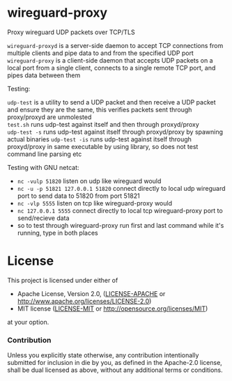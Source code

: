 # wireguard-proxy

Proxy wireguard UDP packets over TCP/TLS

`wireguard-proxyd` is a server-side daemon to accept TCP connections from multiple clients and pipe data to and from the specified UDP port  
`wireguard-proxy` is a client-side daemon that accepts UDP packets on a local port from a single client, connects to a single remote TCP port, and pipes data between them

Testing:

`udp-test` is a utility to send a UDP packet and then receive a UDP packet and ensure they are the same, this verifies packets sent through proxy/proxyd are unmolested  
`test.sh` runs udp-test against itself and then through proxyd/proxy  
`udp-test -s` runs udp-test against itself through proxyd/proxy by spawning actual binaries
`udp-test -is` runs udp-test against itself through proxyd/proxy in same executable by using library, so does not test command line parsing etc

Testing with GNU netcat:

- `nc -vulp 51820` listen on udp like wireguard would
- `nc -u -p 51821 127.0.0.1 51820` connect directly to local udp wireguard port to send data to 51820 from port 51821
- `nc -vlp 5555` listen on tcp like wireguard-proxy would
- `nc 127.0.0.1 5555` connect directly to local tcp wireguard-proxy port to send/recieve data
- so to test through wireguard-proxy run first and last command while it's running, type in both places

# License

This project is licensed under either of

 * Apache License, Version 2.0, ([LICENSE-APACHE](LICENSE-APACHE) or
   http://www.apache.org/licenses/LICENSE-2.0)
 * MIT license ([LICENSE-MIT](LICENSE-MIT) or
   http://opensource.org/licenses/MIT)

at your option.

### Contribution

Unless you explicitly state otherwise, any contribution intentionally submitted
for inclusion in die by you, as defined in the Apache-2.0 license, shall be
dual licensed as above, without any additional terms or conditions.
